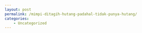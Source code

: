 ```yaml
---
layout: post
permalink: /mimpi-ditagih-hutang-padahal-tidak-punya-hutang/
categories:
    - Uncategorized
---
```



